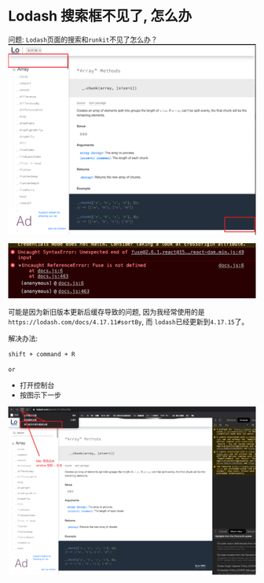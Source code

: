 # Lodash 搜索框不见了, 怎么办

问题: `Lodash`页面的搜索和`runkit`不见了怎么办？
![lodash-search-and-runkit-is-null.png](../images/lodash-search-and-runkit-is-null.png)

![lodash-fuse-not-defined.png](../images/lodash-fuse-not-defined.png)

可能是因为新旧版本更新后缓存导致的问题, 因为我经常使用的是`https://lodash.com/docs/4.17.11#sortBy`, 而 `lodash`已经更新到`4.17.15`了。

解决办法:

```
shift + command + R
```

`or`

- 打开控制台
- 按图示下一步

![lodash-search-runkit-is-hidden-fix.png](../images/lodash-search-runkit-is-hidden-fix.png)
